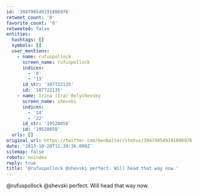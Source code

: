```yaml
---
id: '394790549191806976'
retweet_count: '0'
favorite_count: '0'
retweeted: false
entities:
  hashtags: []
  symbols: []
  user_mentions:
    - name: rufuspollock
      screen_name: rufuspollock
      indices:
        - '0'
        - '13'
      id_str: '107722135'
      id: '107722135'
    - name: Irina (Ira) Bolychevsky
      screen_name: shevski
      indices:
        - '14'
        - '22'
      id_str: '19528058'
      id: '19528058'
  urls: []
original_url: https://twitter.com/benbalter/status/394790549191806976
date: '2013-10-28T11:39:36.000Z'
sitemap: false
robots: noindex
reply: true
title: '@rufuspollock @shevski perfect. Will head that way now.'
---
```


@rufuspollock @shevski perfect. Will head that way now.